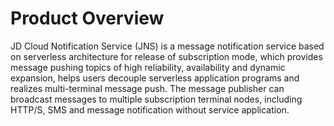 # Product Overview
JD Cloud Notification Service (JNS) is a message notification service based on serverless architecture for release of subscription mode, which provides message pushing topics of high reliability, availability and dynamic expansion, helps users decouple serverless application programs and realizes multi-terminal message push. The message publisher can broadcast messages to multiple subscription terminal nodes, including HTTP/S, SMS and message notification without service application.
